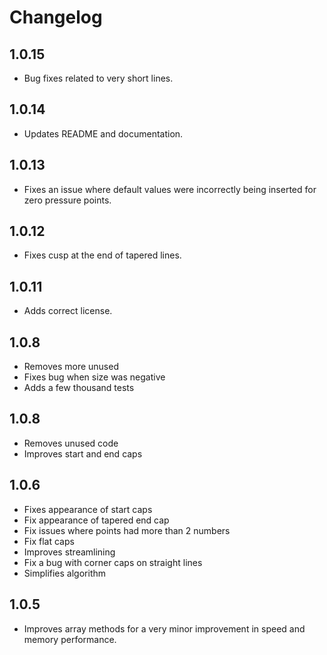 # Changelog

## 1.0.15

- Bug fixes related to very short lines.

## 1.0.14

- Updates README and documentation.

## 1.0.13

- Fixes an issue where default values were incorrectly being inserted for zero pressure points.

## 1.0.12

- Fixes cusp at the end of tapered lines.

## 1.0.11

- Adds correct license.

## 1.0.8

- Removes more unused
- Fixes bug when size was negative
- Adds a few thousand tests

## 1.0.8

- Removes unused code
- Improves start and end caps

## 1.0.6

- Fixes appearance of start caps
- Fix appearance of tapered end cap
- Fix issues where points had more than 2 numbers
- Fix flat caps
- Improves streamlining
- Fix a bug with corner caps on straight lines
- Simplifies algorithm

## 1.0.5

- Improves array methods for a very minor improvement in speed and memory performance.
